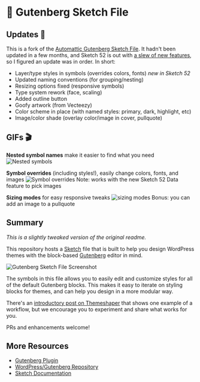 # 💎 Gutenberg Sketch File

## Updates 🔨

This is a fork of the [Automattic Gutenberg Sketch File](https://github.com/Automattic/gutenberg-themes-sketch). It hadn't been updated in a few months, and Sketch 52 is out with [a slew of new features](https://blog.sketchapp.com/dark-mode-data-a-brand-new-look-and-more-in-sketch-52-e462c8a64d00), so I figured an update was in order. In short:

- Layer/type styles in symbols (overrides colors, fonts) *new in Sketch 52*
- Updated naming conventions (for grouping/nesting)
- Resizing options fixed (responsive symbols)
- Type system rework (face, scaling)
- Added outline button
- Goofy artwork (from Vecteezy)
- Color scheme in place (with named styles: primary, dark, highlight, etc)
- Image/color shade (overlay color/image in cover, pullquote)

## GIFs 🎬

**Nested symbol names** make it easier to find what you need
![Nested symbols](https://cldup.com/eNRAc5s702.gif)

**Symbol overrides** (including styles!), easily change colors, fonts, and images
![Symbol overrides](https://cldup.com/HLCtsY1Clh.gif)
Note: works with the new Sketch 52 Data feature to pick images

**Sizing modes** for easy responsive tweaks
![sizing modes](https://cldup.com/xZ2r2NbQ5g.gif)
Bonus: you can add an image to a pullquote


## Summary

*This is a slightly tweaked version of the original readme.*

This repository hosts a [Sketch](https://sketchapp.com) file that is built to help you design WordPress themes with the block-based [Gutenberg](https://github.com/WordPress/gutenberg/) editor in mind. 

![Gutenberg Sketch File Screenshot](https://cldup.com/j6cZSSCyYJ.png)

The symbols in this file allows you to easily edit and customize styles for all of the default Gutenberg blocks. This makes it easy to iterate on styling blocks for themes, and can help you design in a more modular way. 

There's an [introductory post on Themeshaper](https://themeshaper.com/2018/03/07/designing-gutenberg-block-driven-themes-with-sketch/) that shows one example of a workflow, but we encourage you to experiment and share what works for you.

PRs and enhancements welcome!

## More Resources

- [Gutenberg Plugin](https://wordpress.org/plugins/gutenberg/)
- [WordPress/Gutenberg Repository](https://github.com/WordPress/gutenberg)
- [Sketch Documentation](https://sketchapp.com/docs/)
